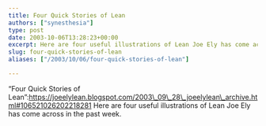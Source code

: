 ```yaml
---
title: Four Quick Stories of Lean
authors: ["synesthesia"]
type: post
date: 2003-10-06T13:28:23+00:00
excerpt: Here are four useful illustrations of Lean Joe Ely has come across in the past week.
slug: four-quick-stories-of-lean 
aliases: ["/2003/10/06/four-quick-stories-of-lean"]

---
```

&#8220;Four Quick Stories of Lean&#8221;:https://joeelylean.blogspot.com/2003\_09\_28\_joeelylean\_archive.html#106521026202218281 Here are four useful illustrations of Lean Joe Ely has come across in the past week.